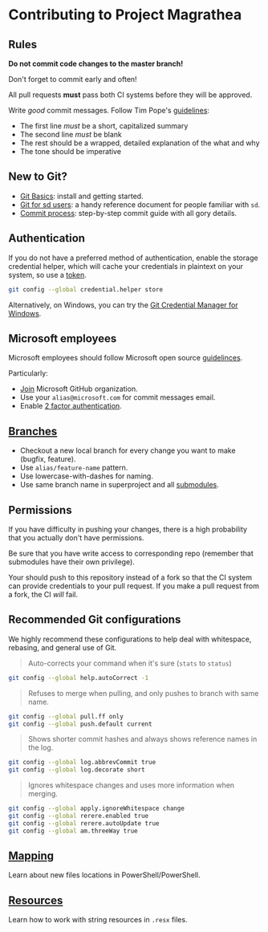 Contributing to Project Magrathea
=================================

Rules
-----

**Do not commit code changes to the master branch!**

Don't forget to commit early and often!

All pull requests **must** pass both CI systems before they will be approved.

Write *good* commit messages. Follow Tim Pope's [guidelines][]:

* The first line *must* be a short, capitalized summary
* The second line *must* be blank
* The rest should be a wrapped, detailed explanation of the what and why
* The tone should be imperative

[guidelines]: http://tbaggery.com/2008/04/19/a-note-about-git-commit-messages.html

New to Git?
-----------

- [Git Basics](../docs/git/basics.md): install and getting started.
- [Git for sd users](../docs/git/source-depot.md): a handy reference
  document for people familiar with `sd`.
- [Commit process](../docs/git/committing.md): step-by-step commit guide
  with all gory details.

Authentication
--------------

If you do not have a preferred method of authentication, enable the storage
credential helper, which will cache your credentials in plaintext on your
system, so use a [token][].

```sh
git config --global credential.helper store
```

Alternatively, on Windows, you can try the
[Git Credential Manager for Windows][manager].

[token]: https://help.github.com/articles/creating-an-access-token-for-command-line-use/
[manager]: https://github.com/Microsoft/Git-Credential-Manager-for-Windows

Microsoft employees
-------------------

Microsoft employees should follow Microsoft open source [guidelinces][MS-OSS-Hub].

Particularly:

* [Join][MS-OSS-Hub] Microsoft GitHub organization.
* Use your `alias@microsoft.com` for commit messages email. 
* Enable [2 factor authentication][].

[MS-OSS-Hub]: https://opensourcehub.microsoft.com/articles/how-to-join-microsoft-github-org-self-service
[2 factor authentication]: https://github.com/blog/1614-two-factor-authentication

[Branches](../docs/workflow/branches.md)
-------------------------------------

* Checkout a new local branch for every change you want to make (bugfix, feature).
* Use `alias/feature-name` pattern.
* Use lowercase-with-dashes for naming.
* Use same branch name in superproject and all [submodules][].

[submodules]: https://www.git-scm.com/book/en/v2/Git-Tools-Submodules

Permissions
-----------

If you have difficulty in pushing your changes, there is a high probability that
you actually don't have permissions.

Be sure that you have write access to corresponding repo (remember that
submodules have their own privilege).

Your should push to this repository instead of a fork so that the CI system can
provide credentials to your pull request. If you make a pull request from a
fork, the CI *will* fail.

Recommended Git configurations
------------------------------

We highly recommend these configurations to help deal with whitespace,
rebasing, and general use of Git.

> Auto-corrects your command when it's sure (`stats` to `status`)
```sh
git config --global help.autoCorrect -1
```

> Refuses to merge when pulling, and only pushes to branch with same name.
```sh
git config --global pull.ff only
git config --global push.default current
```

> Shows shorter commit hashes and always shows reference names in the log.
```sh
git config --global log.abbrevCommit true
git config --global log.decorate short
```

> Ignores whitespace changes and uses more information when merging.
```sh
git config --global apply.ignoreWhitespace change
git config --global rerere.enabled true
git config --global rerere.autoUpdate true
git config --global am.threeWay true
```

[Mapping](../docs/workflow/mapping.md)
-----------------------------------

Learn about new files locations in PowerShell/PowerShell.

[Resources](../docs/workflow/resources.md)
---------------------------------------

Learn how to work with string resources in `.resx` files.
